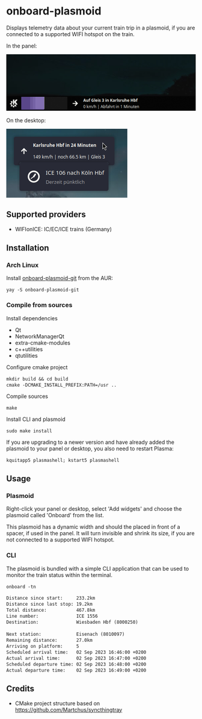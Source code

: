 # onboard-plasmoid

Displays telemetry data about your current train trip in a plasmoid, if you are connected to a supported WIFI hotspot on the train.


In the panel:

![screenshot-panel](https://github.com/ThePBone/onboard-plasmoid/blob/master/screenshot/Screenshot_Panel2.png)

On the desktop:

![screenshot-desktop](https://github.com/ThePBone/onboard-plasmoid/blob/master/screenshot/Screenshot_DesktopHover1.png)

## Supported providers

* WIFIonICE: IC/EC/ICE trains (Germany)

## Installation

### Arch Linux
Install [onboard-plasmoid-git](https://aur.archlinux.org/packages/onboard-plasmoid-git) from the AUR:
```
yay -S onboard-plasmoid-git
```

### Compile from sources
Install dependencies

* Qt
* NetworkManagerQt
* extra-cmake-modules
* c++utilities
* qtutilities

Configure cmake project

```
mkdir build && cd build
cmake -DCMAKE_INSTALL_PREFIX:PATH=/usr .. 
```

Compile sources

```
make
```

Install CLI and plasmoid

```
sudo make install
```

If you are upgrading to a newer version and have already added the plasmoid to your panel or desktop, you also need to restart Plasma:

```
kquitapp5 plasmashell; kstart5 plasmashell
```

## Usage

### Plasmoid

Right-click your panel or desktop, select 'Add widgets' and choose the plasmoid called 'Onboard' from the list. 

This plasmoid has a dynamic width and should the placed in front of a spacer, if used in the panel. It will turn invisible and shrink its size, if you are not connected to a supported WIFI hotspot.  

### CLI

The plasmoid is bundled with a simple CLI application that can be used to monitor the train status within the terminal.

```
onboard -tn
```

```
Distance since start:     233.2km
Distance since last stop: 19.2km
Total distance:           467.8km
Line number:              ICE 1556
Destination:              Wiesbaden Hbf (8000250)

Next station:             Eisenach (8010097)
Remaining distance:       27.0km
Arriving on platform:     5
Scheduled arrival time:   02 Sep 2023 16:46:00 +0200
Actual arrival time:      02 Sep 2023 16:47:00 +0200
Scheduled departure time: 02 Sep 2023 16:48:00 +0200
Actual departure time:    02 Sep 2023 16:49:00 +0200
```

## Credits

* CMake project structure based on https://github.com/Martchus/syncthingtray
